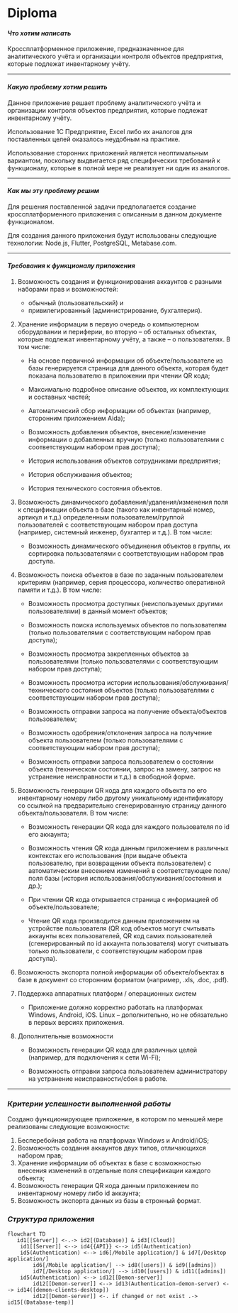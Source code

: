 # Diploma

#### ___Что хотим написать___

Кроссплатформенное приложение, предназначенное для аналитического учёта и организации контроля объектов предприятия, которые подлежат инвентарному учёту.

***
#### ___Какую проблему хотим решить___

Данное приложение решает проблему аналитического учёта и организации контроля объектов предприятия, которые подлежат инвентарному учёту.

Использование 1С Предприятие, Excel либо их аналогов для поставленных целей оказалось неудобным на практике.

Использование сторонних приложений является неоптимальным вариантом, поскольку выдвигается ряд специфических требований к функционалу, которые в полной мере не реализует ни один из аналогов. 

***
#### ___Как мы эту проблему решим___

Для решения поставленной задачи предполагается создание кроссплатформенного приложения с описанным в данном документе функционалом.

Для создания данного приложения будут использованы следующие технологии: Node.js, Flutter, PostgreSQL, Metabase.com.

***
#### ___Требования к функционалу приложения___

1. Возможность создания и функционирования аккаунтов с разными наборами прав и возможностей: 
   + обычный (пользовательский) и 
   + привилегированный (администрирование, бухгалтерия).

2. Хранение информации в первую очередь о компьютерном оборудовании и периферии, во вторую – об остальных объектах, которые подлежат инвентарному учёту, а также – о пользователях. В том числе:
   + На основе первичной информации об объекте/пользователе из базы генерируется страница для данного объекта, которая будет показана пользователю в приложении при чтении QR кода;
  
   + Максимально подробное описание объектов, их комплектующих и составных частей;

   + Автоматический сбор информации об объектах (например, сторонним приложением Aida);
  
   + Возможность добавления объектов, внесение/изменение информации о добавленных вручную (только пользователями с соответствующим набором прав доступа);

   + История использования объектов сотрудниками предприятия;
  
   + История обслуживания объектов;
  
   + История технического состояния объектов.

3. Возможность динамического добавления/удаления/изменения поля к спецификации объекта в базе (такого как инвентарный номер, артикул и т.д.) определенным пользователем/группой пользователей с соответствующим набором прав доступа (например, системный инженер, бухгалтер и т.д.). В том числе:
   + Возможность динамического объединения объектов в группы, их сортировка пользователями с соответствующим набором прав доступа.

4. Возможность поиска объектов в базе по заданным пользователем критериям (например, серия процессора, количество оперативной памяти и т.д.). В том числе:
   + Возможность просмотра доступных (неиспользуемых другими пользователями) в данный момент объектов;
  
   + Возможность поиска используемых объектов по пользователям (только пользователями с соответствующим набором прав доступа);
  
   + Возможность просмотра закрепленных объектов за пользователями (только пользователями с соответствующим набором прав доступа);
  
   + Возможность просмотра истории использования/обслуживания/технического состояния объектов (только пользователями с соответствующим набором прав доступа);
  
   + Возможность отправки запроса на получение объекта/объектов пользователем;

   + Возможность одобрения/отклонения запроса на получение объекта пользователем (только пользователями с соответствующим набором прав доступа);
  
   + Возможность отправки запроса пользователем о состоянии объекта (техническом состоянии, запрос на замену, запрос на устранение неисправности и т.д.) в свободной форме.

5. Возможность генерации QR кода для каждого объекта по его инвентарному номеру либо другому уникальному идентификатору со ссылкой на предварительно сгенерированную страницу данного объекта/пользователя. В том числе:
   + Возможность генерации QR кода для каждого пользователя по id его аккаунта;

   + Возможность чтения QR кода данным приложением в различных контекстах его использования (при выдаче объекта пользователю, при возвращении объекта пользователем) с автоматическим внесением изменений в соответствующее поле/поля базы (история использования/обслуживания/состояния и др.);
  
   + При чтении QR кода открывается страница с информацией об объекте/пользователе;

   + Чтение QR кода производится данным приложением на устройстве пользователя (QR код объектов могут считывать аккаунты всех пользователей, QR код самих пользователей (сгенерированный по id аккаунта пользователя) могут считывать только пользователи, с соответствующим набором прав доступа).

6. Возможность экспорта полной информации об объекте/объектах в базе в документ со сторонним форматом (например, .xls, .doc, .pdf).

7. Поддержка аппаратных платформ / операционных систем
   + Приложение должно корректно работать на платформах Windows, Android, iOS. Linux – дополнительно, но не обязательно в первых версиях приложения.
  
8. Дополнительные возможности
   + Возможность генерации QR кода для различных целей (например, для подключения к сети Wi-Fi);

   + Возможность отправки запроса пользователем администратору на устранение неисправности/сбоя в работе.

***
### ___Критерии успешности выполненной работы___

Создано функционирующее приложение, в котором по меньшей мере реализованы следующие возможности:

1. Бесперебойная работа на платформах Windows и Android/iOS;
2. Возможность создания аккаунтов двух типов, отличающихся набором прав;
3. Хранение информации об объектах в базе с возможностью внесения изменений в отдельные поля спецификации каждого объекта;
4. Возможность генерации QR кода данным приложением по инвентарному номеру либо id аккаунта;
5. Возможность экспорта данных из базы в стронный формат.

### ___Структура приложения___

```mermaid
flowchart TD
   id1[[Server]] <-.-> id2[(Database)] & id3[(Cloud)]
    id1[[Server]] <--> id4{{API}} <--> id5(Authentication)
    id5(Authentication) <--> id6[/Mobile application/] & id7[/Desktop application/]
        id6[/Mobile application/] --> id8([users]) & id9([admins])
        id7[/Desktop application/] --> id10([users]) & id11([admins])
    id5(Authentication) <--> id12[[Demon-server]]
        id12[[Demon-server]] <--> id13(Authentication-demon-server) <--> id14([demon-clients-desktop])
        id12[[Demon-server]] <-. if changed or not exist .-> id15[(Database-temp)]
```